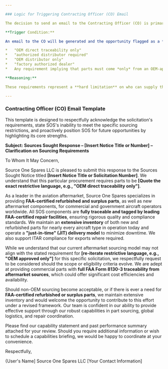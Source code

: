 ```yaml
---

### Logic for Triggering Contracting Officer (CO) Email

The decision to send an email to the Contracting Officer (CO) is primarily triggered when a solicitation contains specific sourcing restrictions that present a **hard "No-Go"** for Source One Spares (SOS). This approach aligns with the "BD Strategy for OEM Distribution Restrictions" and the "Military SAR Opportunities - Contact Contracting Officer Protocol" outlined in the sources, aiming to "plant seeds for future contract modifications or recompetes".

**Trigger Condition:**

An email to the CO will be generated and the opportunity flagged as a **"STOP: NO-GO + CO Contact"** if the solicitation explicitly states any of the following requirements:

*   "OEM direct traceability only"
*   "authorized distributor required"
*   "OEM distributor only"
*   "factory authorized dealer"
*   Any requirement implying that parts must come *only* from an OEM-approved source or authorized OEM channel [Conversation History].

**Reasoning:**

These requirements represent a **hard limitation** on who can supply the part, rather than just how the part's history is documented (e.g., "fully traceable to OEM," which SOS can manage) [Conversation History]. SOS "CANNOT Provide" "OEM-only restricted parts (unless via approved channels)". Such clauses are considered show-stoppers, similar to a Source Approval Requirement (SAR) where SOS is not an approved source. The goal of contacting the CO in these "No-Go" scenarios is not to bid on the current opportunity but to establish a relationship and inform the government about SOS's capabilities should future requirements become less restrictive.

---
```


### Contracting Officer (CO) Email Template

This template is designed to respectfully acknowledge the solicitation's requirements, state SOS's inability to meet the specific sourcing restrictions, and proactively position SOS for future opportunities by highlighting its core strengths.

**Subject: Sources Sought Response – [Insert Notice Title or Number] – Clarification on Sourcing Requirements**

To Whom It May Concern,

Source One Spares LLC is pleased to submit this response to the Sources Sought Notice titled **[Insert Notice Title or Solicitation Number]**. We understand that this particular procurement requires parts to be **[Quote the exact restrictive language, e.g., "OEM direct traceability only"]**.

As a leader in the aviation aftermarket, Source One Spares specializes in providing **FAA-certified refurbished and surplus parts**, as well as new aftermarket components, for commercial and government aircraft operators worldwide. All SOS components are **fully traceable and tagged by leading FAA-certified repair facilities**, ensuring rigorous quality and compliance standards. We maintain an **extensive inventory** of both new and refurbished parts for nearly every aircraft type in operation today and operate a **"just-in-time" (JIT) delivery model** to minimize downtime. We also support ITAR compliance for exports where required.

While we understand that our current aftermarket sourcing model may not align with the stated requirement for **[re-iterate restrictive language, e.g., "OEM approved only"]** for this specific solicitation, we respectfully request to be considered should the scope or eligibility criteria evolve. We are adept at providing commercial parts with **full FAA Form 8130-3 traceability from aftermarket sources**, which could offer significant cost efficiencies and availability.

Should non-OEM sourcing become acceptable, or if there is ever a need for **FAA-certified refurbished or surplus parts**, we maintain extensive inventory and would welcome the opportunity to contribute to this effort under a revised framework. Our team is confident in our ability to provide effective support through our robust capabilities in part sourcing, global logistics, and repair coordination.

Please find our capability statement and past performance summary attached for your review. Should you require additional information or wish to schedule a capabilities briefing, we would be happy to coordinate at your convenience.

Respectfully,

{User's Name]
Source One Spares LLC
[Your Contact Information]